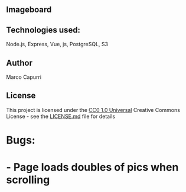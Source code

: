 ## Imageboard




## Technologies used:
Node.js, Express, Vue, js, PostgreSQL, S3


## Author

Marco Capurri

## License

This project is licensed under the [CC0 1.0 Universal](LICENSE.md)
Creative Commons License - see the [LICENSE.md](LICENSE.md) file for
details


# Bugs:
# - Page loads doubles of pics when scrolling
